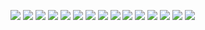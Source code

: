 <p>
  <img src="https://github.com/Zzzzipper/projects/blob/main/monitoring/doc/Receiver/1.png">
  <img src="https://github.com/Zzzzipper/projects/blob/main/monitoring/doc/Receiver/2.png">
  <img src="https://github.com/Zzzzipper/projects/blob/main/monitoring/doc/Receiver/3.png">
  <img src="https://github.com/Zzzzipper/projects/blob/main/monitoring/doc/Receiver/4.png">
  <img src="https://github.com/Zzzzipper/projects/blob/main/monitoring/doc/Receiver/5.png">
  <img src="https://github.com/Zzzzipper/projects/blob/main/monitoring/doc/Receiver/6.png">
  <img src="https://github.com/Zzzzipper/projects/blob/main/monitoring/doc/Receiver/7.png">
  <img src="https://github.com/Zzzzipper/projects/blob/main/monitoring/doc/Receiver/8.png">
  <img src="https://github.com/Zzzzipper/projects/blob/main/monitoring/doc/Receiver/9.png">
  <img src="https://github.com/Zzzzipper/projects/blob/main/monitoring/doc/Receiver/10.png">
  <img src="https://github.com/Zzzzipper/projects/blob/main/monitoring/doc/Receiver/11.png">
  <img src="https://github.com/Zzzzipper/projects/blob/main/monitoring/doc/Receiver/12.png">
  <img src="https://github.com/Zzzzipper/projects/blob/main/monitoring/doc/Receiver/13.png">
  <img src="https://github.com/Zzzzipper/projects/blob/main/monitoring/doc/Receiver/14.png">
  <img src="https://github.com/Zzzzipper/projects/blob/main/monitoring/doc/Receiver/15.png">
</p>